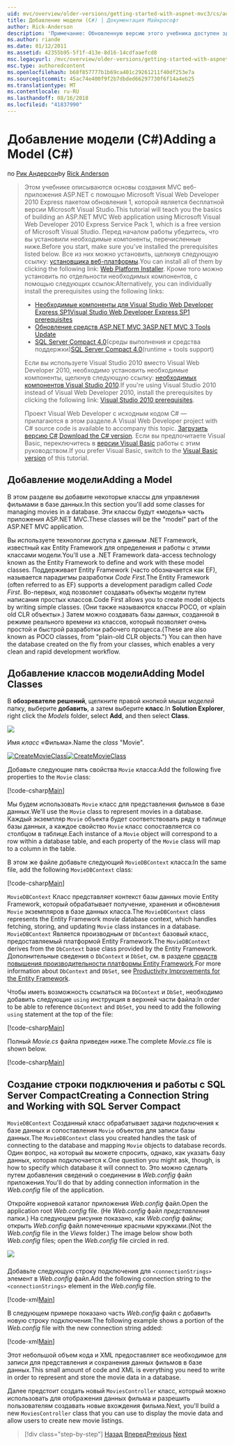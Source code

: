 ```yaml
---
uid: mvc/overview/older-versions/getting-started-with-aspnet-mvc3/cs/adding-a-model
title: Добавление модели (C#) | Документация Майкрософт
author: Rick-Anderson
description: 'Примечание: Обновленную версию этого учебника доступен здесь, использующий ASP.NET MVC 5 и Visual Studio 2013. Это более безопасное и гораздо проще выполнить и демонстрационных версий...'
ms.author: riande
ms.date: 01/12/2011
ms.assetid: 42355b95-5f1f-413e-8d16-14cdfaaefcd8
msc.legacyurl: /mvc/overview/older-versions/getting-started-with-aspnet-mvc3/cs/adding-a-model
msc.type: authoredcontent
ms.openlocfilehash: b68f857777b1b69ca401c29261211f40df253e7a
ms.sourcegitcommit: 45ac74e400f9f2b7dbded66297730f6f14a4eb25
ms.translationtype: MT
ms.contentlocale: ru-RU
ms.lasthandoff: 08/16/2018
ms.locfileid: "41837990"
---
```

<a name="adding-a-model-c"></a><span data-ttu-id="90952-104">Добавление модели (C#)</span><span class="sxs-lookup"><span data-stu-id="90952-104">Adding a Model (C#)</span></span>
====================
<span data-ttu-id="90952-105">по [Рик Андерсон](https://github.com/Rick-Anderson)</span><span class="sxs-lookup"><span data-stu-id="90952-105">by [Rick Anderson](https://github.com/Rick-Anderson)</span></span>

> <span data-ttu-id="90952-106">Этом учебнике описываются основы создания MVC веб-приложения ASP.NET с помощью Microsoft Visual Web Developer 2010 Express пакетом обновления 1, которой является бесплатной версии Microsoft Visual Studio.</span><span class="sxs-lookup"><span data-stu-id="90952-106">This tutorial will teach you the basics of building an ASP.NET MVC Web application using Microsoft Visual Web Developer 2010 Express Service Pack 1, which is a free version of Microsoft Visual Studio.</span></span> <span data-ttu-id="90952-107">Перед началом работы убедитесь, что вы установили необходимые компоненты, перечисленные ниже.</span><span class="sxs-lookup"><span data-stu-id="90952-107">Before you start, make sure you've installed the prerequisites listed below.</span></span> <span data-ttu-id="90952-108">Все из них можно установить, щелкнув следующую ссылку: [установщика веб-платформы](https://www.microsoft.com/web/gallery/install.aspx?appid=VWD2010SP1Pack).</span><span class="sxs-lookup"><span data-stu-id="90952-108">You can install all of them by clicking the following link: [Web Platform Installer](https://www.microsoft.com/web/gallery/install.aspx?appid=VWD2010SP1Pack).</span></span> <span data-ttu-id="90952-109">Кроме того можно установить по отдельности необходимых компонентов, с помощью следующих ссылок:</span><span class="sxs-lookup"><span data-stu-id="90952-109">Alternatively, you can individually install the prerequisites using the following links:</span></span>
> 
> - [<span data-ttu-id="90952-110">Необходимые компоненты для Visual Studio Web Developer Express SP1</span><span class="sxs-lookup"><span data-stu-id="90952-110">Visual Studio Web Developer Express SP1 prerequisites</span></span>](https://www.microsoft.com/web/gallery/install.aspx?appid=VWD2010SP1Pack)
> - [<span data-ttu-id="90952-111">Обновление средств ASP.NET MVC 3</span><span class="sxs-lookup"><span data-stu-id="90952-111">ASP.NET MVC 3 Tools Update</span></span>](https://www.microsoft.com/web/gallery/install.aspx?appsxml=&amp;appid=MVC3)
> - <span data-ttu-id="90952-112">[SQL Server Compact 4.0](https://www.microsoft.com/web/gallery/install.aspx?appid=SQLCE;SQLCEVSTools_4_0)(среды выполнения и средства поддержки)</span><span class="sxs-lookup"><span data-stu-id="90952-112">[SQL Server Compact 4.0](https://www.microsoft.com/web/gallery/install.aspx?appid=SQLCE;SQLCEVSTools_4_0)(runtime + tools support)</span></span>
> 
> <span data-ttu-id="90952-113">Если вы используете Visual Studio 2010 вместо Visual Web Developer 2010, необходимо установить необходимые компоненты, щелкнув следующую ссылку: [необходимых компонентов Visual Studio 2010](https://www.microsoft.com/web/gallery/install.aspx?appsxml=&amp;appid=VS2010SP1Pack).</span><span class="sxs-lookup"><span data-stu-id="90952-113">If you're using Visual Studio 2010 instead of Visual Web Developer 2010, install the prerequisites by clicking the following link: [Visual Studio 2010 prerequisites](https://www.microsoft.com/web/gallery/install.aspx?appsxml=&amp;appid=VS2010SP1Pack).</span></span>
> 
> <span data-ttu-id="90952-114">Проект Visual Web Developer с исходным кодом C# — прилагаются в этом разделе.</span><span class="sxs-lookup"><span data-stu-id="90952-114">A Visual Web Developer project with C# source code is available to accompany this topic.</span></span> <span data-ttu-id="90952-115">[Загрузить версию C#](https://code.msdn.microsoft.com/Introduction-to-MVC-3-10d1b098).</span><span class="sxs-lookup"><span data-stu-id="90952-115">[Download the C# version](https://code.msdn.microsoft.com/Introduction-to-MVC-3-10d1b098).</span></span> <span data-ttu-id="90952-116">Если вы предпочитаете Visual Basic, переключитесь в [версии Visual Basic](../vb/adding-a-model.md) работы с этим руководством.</span><span class="sxs-lookup"><span data-stu-id="90952-116">If you prefer Visual Basic, switch to the [Visual Basic version](../vb/adding-a-model.md) of this tutorial.</span></span>


## <a name="adding-a-model"></a><span data-ttu-id="90952-117">Добавление модели</span><span class="sxs-lookup"><span data-stu-id="90952-117">Adding a Model</span></span>

<span data-ttu-id="90952-118">В этом разделе вы добавите некоторые классы для управления фильмами в базе данных.</span><span class="sxs-lookup"><span data-stu-id="90952-118">In this section you'll add some classes for managing movies in a database.</span></span> <span data-ttu-id="90952-119">Эти классы будут «модель» часть приложения ASP.NET MVC.</span><span class="sxs-lookup"><span data-stu-id="90952-119">These classes will be the "model" part of the ASP.NET MVC application.</span></span>

<span data-ttu-id="90952-120">Вы используете технологии доступа к данным .NET Framework, известный как Entity Framework для определения и работы с этими классами модели.</span><span class="sxs-lookup"><span data-stu-id="90952-120">You'll use a .NET Framework data-access technology known as the Entity Framework to define and work with these model classes.</span></span> <span data-ttu-id="90952-121">Поддерживает Entity Framework (часто обозначается как EF), называется парадигмы разработки *Code First*.</span><span class="sxs-lookup"><span data-stu-id="90952-121">The Entity Framework (often referred to as EF) supports a development paradigm called *Code First*.</span></span> <span data-ttu-id="90952-122">Во-первых, код позволяет создавать объекты модели путем написания простых классов.</span><span class="sxs-lookup"><span data-stu-id="90952-122">Code First allows you to create model objects by writing simple classes.</span></span> <span data-ttu-id="90952-123">(Они также называются классы POCO, от «plain old CLR объекты».) Затем можно создавать базы данных, созданной в режиме реального времени из классов, который позволяет очень простой и быстрой разработки рабочего процесса.</span><span class="sxs-lookup"><span data-stu-id="90952-123">(These are also known as POCO classes, from "plain-old CLR objects.") You can then have the database created on the fly from your classes, which enables a very clean and rapid development workflow.</span></span>

## <a name="adding-model-classes"></a><span data-ttu-id="90952-124">Добавление классов модели</span><span class="sxs-lookup"><span data-stu-id="90952-124">Adding Model Classes</span></span>

<span data-ttu-id="90952-125">В **обозревателе решений**, щелкните правой кнопкой мыши *моделей* папку, выберите **добавить**, а затем выберите **класс**.</span><span class="sxs-lookup"><span data-stu-id="90952-125">In **Solution Explorer**, right click the *Models* folder, select **Add**, and then select **Class**.</span></span>

![](adding-a-model/_static/image1.png)

<span data-ttu-id="90952-126">Имя *класс* «Фильма».</span><span class="sxs-lookup"><span data-stu-id="90952-126">Name the *class* "Movie".</span></span>

<span data-ttu-id="90952-127">[![CreateMovieClass](adding-a-model/_static/image3.png)](adding-a-model/_static/image2.png)</span><span class="sxs-lookup"><span data-stu-id="90952-127">[![CreateMovieClass](adding-a-model/_static/image3.png)](adding-a-model/_static/image2.png)</span></span>

<span data-ttu-id="90952-128">Добавьте следующие пять свойства `Movie` класса:</span><span class="sxs-lookup"><span data-stu-id="90952-128">Add the following five properties to the `Movie` class:</span></span>

[!code-csharp[Main](adding-a-model/samples/sample1.cs)]

<span data-ttu-id="90952-129">Мы будем использовать `Movie` класс для представления фильмов в базе данных.</span><span class="sxs-lookup"><span data-stu-id="90952-129">We'll use the `Movie` class to represent movies in a database.</span></span> <span data-ttu-id="90952-130">Каждый экземпляр `Movie` объекта будет соответствовать ряду в таблице базы данных, а каждое свойство `Movie` класс сопоставляется со столбцом в таблице.</span><span class="sxs-lookup"><span data-stu-id="90952-130">Each instance of a `Movie` object will correspond to a row within a database table, and each property of the `Movie` class will map to a column in the table.</span></span>

<span data-ttu-id="90952-131">В этом же файле добавьте следующий `MovieDBContext` класса:</span><span class="sxs-lookup"><span data-stu-id="90952-131">In the same file, add the following `MovieDBContext` class:</span></span>

[!code-csharp[Main](adding-a-model/samples/sample2.cs)]

<span data-ttu-id="90952-132">`MovieDBContext` Класс представляет контекст базы данных movie Entity Framework, который обрабатывает получение, хранения и обновления `Movie` экземпляров в базе данных класса.</span><span class="sxs-lookup"><span data-stu-id="90952-132">The `MovieDBContext` class represents the Entity Framework movie database context, which handles fetching, storing, and updating `Movie` class instances in a database.</span></span> <span data-ttu-id="90952-133">`MovieDBContext` Является производным от `DbContext` базовый класс, предоставляемый платформой Entity Framework.</span><span class="sxs-lookup"><span data-stu-id="90952-133">The `MovieDBContext` derives from the `DbContext` base class provided by the Entity Framework.</span></span> <span data-ttu-id="90952-134">Дополнительные сведения о `DbContext` и `DbSet`, см. в разделе [средств повышения производительности платформы Entity Framework](https://blogs.msdn.com/b/efdesign/archive/2010/06/21/productivity-improvements-for-the-entity-framework.aspx?wa=wsignin1.0).</span><span class="sxs-lookup"><span data-stu-id="90952-134">For more information about `DbContext` and `DbSet`, see [Productivity Improvements for the Entity Framework](https://blogs.msdn.com/b/efdesign/archive/2010/06/21/productivity-improvements-for-the-entity-framework.aspx?wa=wsignin1.0).</span></span>

<span data-ttu-id="90952-135">Чтобы иметь возможность ссылаться на `DbContext` и `DbSet`, необходимо добавить следующие `using` инструкция в верхней части файла:</span><span class="sxs-lookup"><span data-stu-id="90952-135">In order to be able to reference `DbContext` and `DbSet`, you need to add the following `using` statement at the top of the file:</span></span>

[!code-csharp[Main](adding-a-model/samples/sample3.cs)]

<span data-ttu-id="90952-136">Полный *Movie.cs* файла приведен ниже.</span><span class="sxs-lookup"><span data-stu-id="90952-136">The complete *Movie.cs* file is shown below.</span></span>

[!code-csharp[Main](adding-a-model/samples/sample4.cs)]

## <a name="creating-a-connection-string-and-working-with-sql-server-compact"></a><span data-ttu-id="90952-137">Создание строки подключения и работы с SQL Server Compact</span><span class="sxs-lookup"><span data-stu-id="90952-137">Creating a Connection String and Working with SQL Server Compact</span></span>

<span data-ttu-id="90952-138">`MovieDBContext` Созданный класс обрабатывает задачи подключения к базе данных и сопоставления `Movie` объектов для записи базы данных.</span><span class="sxs-lookup"><span data-stu-id="90952-138">The `MovieDBContext` class you created handles the task of connecting to the database and mapping `Movie` objects to database records.</span></span> <span data-ttu-id="90952-139">Один вопрос, на который вы можете спросить, однако, как указать базу данных, которая подключается к.</span><span class="sxs-lookup"><span data-stu-id="90952-139">One question you might ask, though, is how to specify which database it will connect to.</span></span> <span data-ttu-id="90952-140">Это можно сделать путем добавления сведений о соединении в *Web.config* файл приложения.</span><span class="sxs-lookup"><span data-stu-id="90952-140">You'll do that by adding connection information in the *Web.config* file of the application.</span></span>

<span data-ttu-id="90952-141">Откройте корневой каталог приложения *Web.config* файл.</span><span class="sxs-lookup"><span data-stu-id="90952-141">Open the application root *Web.config* file.</span></span> <span data-ttu-id="90952-142">(Не *Web.config* файл *представления* папки.) На следующем рисунке показано, как *Web.config* файлы; открыть *Web.config* файл помеченные красными кружками.</span><span class="sxs-lookup"><span data-stu-id="90952-142">(Not the *Web.config* file in the *Views* folder.) The image below show both *Web.config* files; open the *Web.config* file circled in red.</span></span>

![](adding-a-model/_static/image4.png)

### 

<span data-ttu-id="90952-143">Добавьте следующую строку подключения для `<connectionStrings>` элемент в *Web.config* файл.</span><span class="sxs-lookup"><span data-stu-id="90952-143">Add the following connection string to the `<connectionStrings>` element in the *Web.config* file.</span></span>

[!code-xml[Main](adding-a-model/samples/sample5.xml)]

<span data-ttu-id="90952-144">В следующем примере показано часть *Web.config* файл с добавить новую строку подключения:</span><span class="sxs-lookup"><span data-stu-id="90952-144">The following example shows a portion of the *Web.config* file with the new connection string added:</span></span>

[!code-xml[Main](adding-a-model/samples/sample6.xml)]

<span data-ttu-id="90952-145">Этот небольшой объем кода и XML предоставляет все необходимое для записи для представления и сохранения данных фильмов в базе данных.</span><span class="sxs-lookup"><span data-stu-id="90952-145">This small amount of code and XML is everything you need to write in order to represent and store the movie data in a database.</span></span>

<span data-ttu-id="90952-146">Далее предстоит создать новый `MoviesController` класс, который можно использовать для отображения данных фильма и разрешить пользователям создавать новые вхождения фильма.</span><span class="sxs-lookup"><span data-stu-id="90952-146">Next, you'll build a new `MoviesController` class that you can use to display the movie data and allow users to create new movie listings.</span></span>

> [!div class="step-by-step"]
> <span data-ttu-id="90952-147">[Назад](adding-a-view.md)
> [Вперед](accessing-your-models-data-from-a-controller.md)</span><span class="sxs-lookup"><span data-stu-id="90952-147">[Previous](adding-a-view.md)
[Next](accessing-your-models-data-from-a-controller.md)</span></span>
